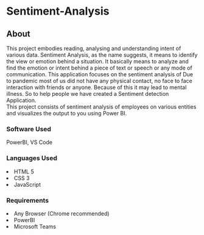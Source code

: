 # Sentiment-Analysis
<strong><h2>About</h2></strong>
This project embodies reading, analysing and understanding intent of various data.
Sentiment Analysis, as the name suggests, it means to identify the view or emotion behind a situation. It basically means to analyze and find the emotion or intent behind a piece of text or speech or any mode of communication. This application focuses on the sentiment analysis of 
Due to pandemic most of us did not have any physical contact, no face to face interaction with friends or anyone. Because of this it may lead to mental illness.
So to help people we have created a Sentiment detection Application.
<br>
This project consists of sentiment analysis of employees on various entities and visualizes the output to you using Power BI.

<h3>Software Used</h3>
PowerBI, VS Code

<h3>Languages Used</h3>
<li>
  <ui>HTML 5</ui>
  </li>
  <li>
  <ui>CSS 3</ui>
  </li>
  <li>
  <ui>JavaScript</ui>
</li>




<h3>Requirements</h3>
<li>
Any Browser (Chrome recommended)
  </li>
  <li>
PowerBI
  </li>
    <li>
Microsoft Teams
</li>
